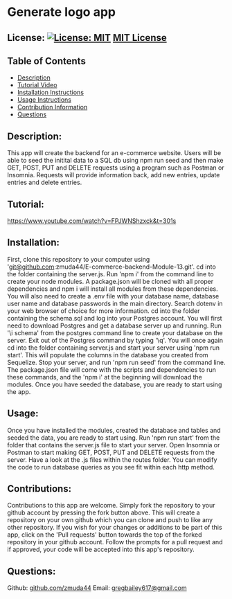 # Generate logo app

  ## License: [![License: MIT](https://img.shields.io/badge/License-MIT-yellow.svg)](https://opensource.org/licenses/MIT) [MIT License](https://opensource.org/licenses/MIT)

  ## Table of Contents
  * [Description](#description)
  * [Tutorial Video](#tutorial)
  * [Installation Instructions](#installation)
  * [Usage Instructions](#usage)
  * [Contribution Information](#contributions)
  * [Questions](#questions)
  
  ## Description: 
  This app will create the backend for an e-commerce website. Users will be able to seed the initital data to a SQL db using npm run seed and then make GET, POST, PUT and DELETE requests using a program such as Postman or Insomnia. Requests will provide information back, add new entries, update entries and delete entries.

  ## Tutorial:
  https://www.youtube.com/watch?v=FPJWNShzxck&t=301s

  ## Installation: 
  First, clone this repository to your computer using 'git@github.com:zmuda44/E-commerce-backend-Module-13.git'. cd into the folder containing the server.js. Run 'npm i' from the command line to create your node modules. A package.json will be cloned with all proper dependencies and npm i will install all modules from these dependencies. You will also need to create a .env file with your database name, database user name and database passwords in the main directory. Search dotenv in your web browser of choice for more information. cd into the folder containing the schema.sql and log into your Postgres account. You will first need to download Postgres and get a database server up and running. Run '\i schema' from the postgres command line to create your database on the server. Exit out of the Postgres command by typing '\q'. You will once again cd into the folder containing server.js and start your server using 'npm run start'. This will populate the columns in the database you created from Sequelize. Stop your server, and run 'npm run seed' from the command line. The package.json file will come with the scripts and dependencies to run these commands, and the 'npm i' at the beginning will download the modules. Once you have seeded the database, you are ready to start using the app.

  ## Usage: 
  Once you have installed the modules, created the database and tables and seeded the data, you are ready to start using. Run 'npm run start' from the folder that contains the server.js file to start your server. Open Insomnia or Postman to start making GET, POST, PUT and DELETE requests from the server. Have a look at the .js files within the routes folder. You can modify the code to run database queries as you see fit within each http method. 

  ## Contributions: 
  Contributions to this app are welcome. Simply fork the repository to your github account by pressing the fork button above.  This will create a repository on your own github which you can clone and push to like any other repository. If you wish for your changes or additions to be part of this app, click on the 'Pull requests' button towards the top of the forked repository in your github account. Follow the prompts for a pull request and if approved, your code will be accepted into this app's repository.

  ## Questions: 
  Github: [github.com/zmuda44](https://github.com/zmuda44) Email: gregbailey617@gmail.com


 